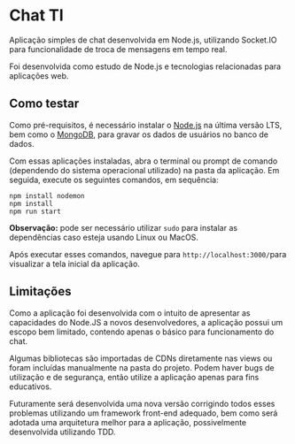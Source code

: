 # Chat TI

Aplicação simples de chat desenvolvida em Node.js, utilizando Socket.IO para funcionalidade de troca de mensagens em tempo real.

Foi desenvolvida como estudo de Node.js e tecnologias relacionadas para aplicações web.

## Como testar

Como pré-requisitos, é necessário instalar o [Node.js](https://nodejs.org/en/download/) na última versão LTS, bem como o [MongoDB](https://www.mongodb.com/), para gravar os dados de usuários no banco de dados.

Com essas aplicações instaladas, abra o terminal ou prompt de comando (dependendo do sistema operacional utilizado) na pasta da aplicação. Em seguida, execute os seguintes comandos, em sequência:

```
npm install nodemon
npm install
npm run start
```

**Observação:** pode ser necessário utilizar `sudo` para instalar as dependências caso esteja usando Linux ou MacOS.

Após executar esses comandos, navegue  para `http://localhost:3000/`para visualizar a tela inicial da aplicação.

## Limitações

Como a aplicação foi desenvolvida com o intuito de apresentar as capacidades do Node.JS a novos desenvolvedores, a aplicação possui um escopo bem limitado, contendo apenas o básico para funcionamento do chat.

Algumas bibliotecas são importadas de CDNs diretamente nas views ou foram incluídas manualmente na pasta do projeto. Podem haver bugs de utilização e de segurança, então utilize a aplicação apenas para fins educativos.

Futuramente será desenvolvida uma nova versão corrigindo todos esses problemas utilizando um framework front-end adequado, bem como será adotada uma arquitetura melhor para a aplicação, possivelmente desenvolvida utilizando TDD.
